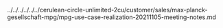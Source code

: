 ../../../../../../cerulean-circle-unlimited-2cu/customer/sales/max-planck-gesellschaft-mpg/mpg-use-case-realization-20211105-meeting-notes.md